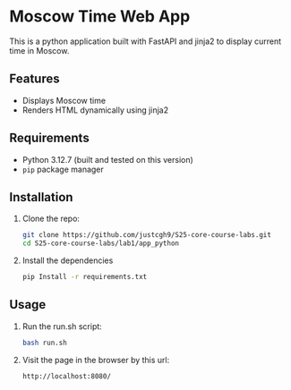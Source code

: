 # Moscow Time Web App

This is a python application built with FastAPI and jinja2 to display current time in Moscow.

## Features

- Displays Moscow time
- Renders HTML dynamically using jinja2

## Requirements

- Python 3.12.7 (built and tested on this version)
- `pip` package manager

## Installation

1. Clone the repo:
    ```bash
    git clone https://github.com/justcgh9/S25-core-course-labs.git
    cd S25-core-course-labs/lab1/app_python
    ```

2. Install the dependencies
    ```bash
    pip Install -r requirements.txt
    ```

## Usage

1. Run the run.sh script:
    ```bash
    bash run.sh
    ```

2. Visit the page in the browser by this url:
    ```
    http://localhost:8080/
    ```

